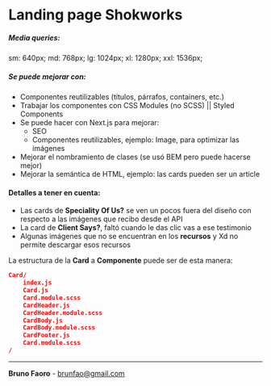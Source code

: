 # Landing page Shokworks

##### Media queries:
sm: 640px;
md: 768px;
lg: 1024px;
xl: 1280px;
xxl: 1536px;

##### Se puede mejorar con:

- Componentes reutilizables (títulos, párrafos, containers, etc.)
- Trabajar los componentes con CSS Modules (no SCSS) || Styled Components
- Se puede hacer con Next.js para mejorar:
	- SEO
	- Componentes reutilizables, ejemplo: Image, para optimizar las imágenes
- Mejorar el nombramiento de clases (se usó BEM pero puede hacerse mejor)
- Mejorar la semántica de HTML, ejemplo: las cards pueden ser un article

#### Detalles a tener en cuenta:
- Las cards de **Speciality Of Us?** se ven un pocos fuera del diseño con respecto a las imágenes que recibo desde el API
- La card de **Client Says?**, faltó cuando le das clic vas a ese testimonio
- Algunas imágenes que no se encuentran en los **recursos** y Xd no permite descargar esos recursos

La estructura de la **Card** a **Componente** puede ser de esta manera:
```json
Card/
	index.js
	Card.js
	Card.module.scss
	CardHeader.js
	CardHeader.module.scss
	CardBody.js
	CardBody.module.scss
	CardFooter.js
	Card.module.scss
/
```

------------
**Bruno Faoro** - brunfao@gmail.com
